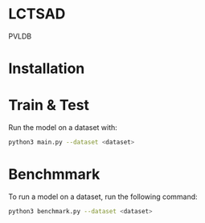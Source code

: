 # LCTSAD
PVLDB

# Installation

# Train & Test

Run the model on a dataset with:
```bash
python3 main.py --dataset <dataset>
```
# Benchmmark
To run a model on a dataset, run the following command:
```bash
python3 benchmark.py --dataset <dataset>
```
